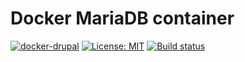 # Docker MariaDB container


[![docker-drupal](https://img.shields.io/badge/spy86-mariadb-blue.svg)](https://cloud.docker.com/repository/docker/spy86/mariadb) [![License: MIT](https://img.shields.io/badge/License-MIT-yellow.svg)](https://opensource.org/licenses/MIT) [![Build status](https://dev.azure.com/DevOpsSysOps/Docker/_apis/build/status/Build-docker-mariadb)](https://dev.azure.com/DevOpsSysOps/Docker/_build/latest?definitionId=39)
